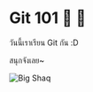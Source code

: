 # Git 101 :bear: :koala:

วันนี้เราเรียน Git กัน :D

สนุกจังเลย~


![Big Shaq](https://pbs.twimg.com/media/DSpsN8AU8AA_sPa.jpg)
